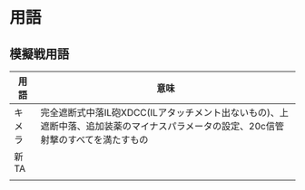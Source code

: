 # 用語

## 模擬戦用語

| 用語  | 意味                                                                       |
|-----|--------------------------------------------------------------------------|
| キメラ | 完全遮断式中落IL砲XDCC(ILアタッチメント出ないもの)、上遮断中落、追加装薬のマイナスパラメータの設定、20c信管射撃のすべてを満たすもの |
| 新TA |                                                                          |
|     |                                                                          |

